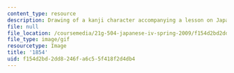 ```yaml
---
content_type: resource
description: Drawing of a kanji character accompanying a lesson on Japanese.
file: null
file_location: /coursemedia/21g-504-japanese-iv-spring-2009/f154d2bd2dd8246fa6c55f418f2d4db4_1854.gif
file_type: image/gif
resourcetype: Image
title: '1854'
uid: f154d2bd-2dd8-246f-a6c5-5f418f2d4db4
---
```

